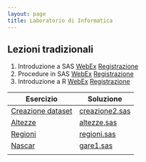 ```yaml
---
layout: page
title: Laboratorio di Informatica
---
```

 
## Lezioni tradizionali

1.  Introduzione a SAS [WebEx]() [Registrazione]()
1.  Procedure in   SAS [WebEx]() [Registrazione]()
1.  Introduzione a R   [WebEx]() [Registrazione]()



| Esercizio                               | Soluzione                                 |
| ---------------                         | -------------                             |
| [Creazione dataset](testi/01-creazione) | [creazione2.sas](Esercizi/creazione2.sas) |
| [Altezze](testi/02-altezze)             | [altezze.sas](Esercizi/altezze.sas)       |
| [Regioni](testi/03-regioni)             | [regioni.sas](Esercizi/regioni.sas)       |
| [Nascar](testi/nascar)                  | [gare1.sas](Esercizi/gare1.sas)           |
|                                         |                                           |


